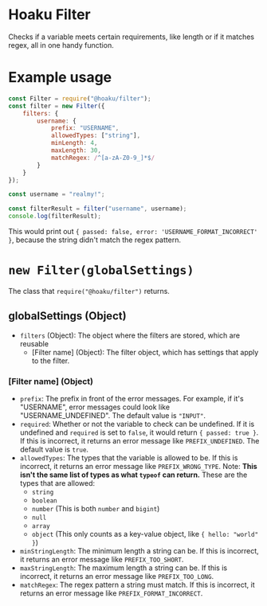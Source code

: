 # Hoaku Filter
Checks if a variable meets certain requirements, like length or if it matches regex, all in one handy function.

# Example usage
```js
const Filter = require("@hoaku/filter");
const filter = new Filter({
    filters: {
        username: {
            prefix: "USERNAME",
            allowedTypes: ["string"],
            minLength: 4,
            maxLength: 30,
            matchRegex: /^[a-zA-Z0-9_]*$/
        }
    }
});

const username = "realmy!";

const filterResult = filter("username", username);
console.log(filterResult);
```

This would print out `{ passed: false, error: 'USERNAME_FORMAT_INCORRECT' }`, because the string didn't match the regex pattern.

# `new Filter(globalSettings)`

The class that `require("@hoaku/filter")` returns.

## globalSettings (Object)
- `filters` (Object): The object where the filters are stored, which are reusable
    - [Filter name] (Object): The filter object, which has settings that apply to the filter.

### [Filter name] (Object)
- `prefix`: The prefix in front of the error messages. For example, if it's "USERNAME", error messages could look like "USERNAME_UNDEFINED". The default value is `"INPUT"`.
- `required`: Whether or not the variable to check can be undefined. If it is undefined and `required` is set to `false`, it would return `{ passed: true }`. If this is incorrect, it returns an error message like `PREFIX_UNDEFINED`. The default value is `true`.
- `allowedTypes`: The types that the variable is allowed to be. If this is incorrect, it returns an error message like `PREFIX_WRONG_TYPE`. Note: **This isn't the same list of types as what `typeof` can return.** These are the types that are allowed:
    - `string`
    - `boolean`
    - `number` (This is both `number` and `bigint`)
    - `null`
    - `array`
    - `object` (This only counts as a key-value object, like `{ hello: "world" }`)
- `minStringLength`: The minimum length a string can be. If this is incorrect, it returns an error message like `PREFIX_TOO_SHORT`.
- `maxStringLength`: The maximum length a string can be. If this is incorrect, it returns an error message like `PREFIX_TOO_LONG`.
- `matchRegex`: The regex pattern a string must match. If this is incorrect, it returns an error message like `PREFIX_FORMAT_INCORRECT`.